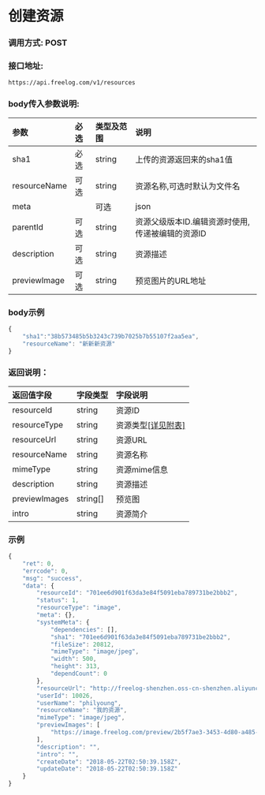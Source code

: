 # 创建资源

### 调用方式: POST

### 接口地址:

```
https://api.freelog.com/v1/resources
```

### body传入参数说明:


| 参数 | 必选 | 类型及范围 | 说明 |
| :--- | :--- | :--- | :--- |
|sha1|必选|string|上传的资源返回来的sha1值|
|resourceName|可选|string|资源名称,可选时默认为文件名 |
|meta||可选|json|自定义的资源meta信息[备注] |
|parentId|可选|string|资源父级版本ID.编辑资源时使用,传递被编辑的资源ID|
|description|可选|string|资源描述|
|previewImage|可选|string|预览图片的URL地址|


### body示例

```js
{
    "sha1":"38b573485b5b3243c739b7025b7b55107f2aa5ea",
	"resourceName": "新新新资源"
}
```


### 返回说明：

| 返回值字段 | 字段类型 | 字段说明 |
| :--- | :--- | :--- |
| resourceId | string | 资源ID|
| resourceType | string | 资源类型[[详见附表]][资源类型] |
| resourceUrl | string | 资源URL |
| resourceName | string | 资源名称 |
| mimeType	| string| 资源mime信息|
| description|string|资源描述|
| previewImages | string[] | 预览图 |
| intro|string|资源简介|

### 示例

```js
{
    "ret": 0,
    "errcode": 0,
    "msg": "success",
    "data": {
        "resourceId": "701ee6d901f63da3e84f5091eba789731be2bbb2",
        "status": 1,
        "resourceType": "image",
        "meta": {},
        "systemMeta": {
            "dependencies": [],
            "sha1": "701ee6d901f63da3e84f5091eba789731be2bbb2",
            "fileSize": 20812,
            "mimeType": "image/jpeg",
            "width": 500,
            "height": 313,
            "dependCount": 0
        },
        "resourceUrl": "http://freelog-shenzhen.oss-cn-shenzhen.aliyuncs.com/resources/image/34d1c162c3be40138820de9209f5ab17",
        "userId": 10026,
        "userName": "philyoung",
        "resourceName": "我的资源",
        "mimeType": "image/jpeg",
        "previewImages": [
            "https://image.freelog.com/preview/2b5f7ae3-3453-4d80-a485-ccf74eea5c5a.jpg?x-oss-process=style/preview-image"
        ],
        "description": "",
        "intro": "",
        "createDate": "2018-05-22T02:50:39.158Z",
        "updateDate": "2018-05-22T02:50:39.158Z"
    }
}
```

[资源类型]: /附表/资源类型.html "资源类型"
[备注]: /附表/资源meta说明.html "资源meta说明"


